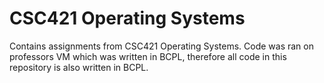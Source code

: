 # CSC421 Operating Systems
Contains assignments from CSC421 Operating Systems.
Code was ran on professors VM which was written in BCPL, therefore all code in this repository is also written in BCPL.
